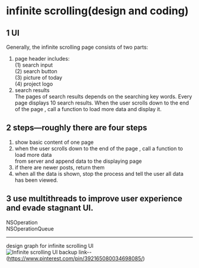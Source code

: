
# infinite scrolling(design and coding)

## 1 UI
Generally, the infinite scrolling page consists of two parts:  
1) page header includes:  
(1) search input   
(2) search button   
(3) picture of today  
(4) project logo  
2) search results  
The pages of search results depends on the searching key words. Every page displays 10 search results.  When the user scrolls down to the end of the page , call a function to load more data and display it.

## 2 steps—roughly there are four steps
1) show basic content of one page  
2) when the user scrolls down to the end of the page , call a function to load more data  
from server and append data to the displaying page  
3) if there are newer posts, return them   
4) when all the data is shown, stop the process and tell the user all data has been viewed.  

## 3 use multithreads to improve user experience and evade stagnant UI.
NSOperation  
NSOperationQueue  
 
---------------------------------------------------------------------------------------------------------
design graph for infinite scrolling UI  
![Infinite scrolling UI](https://s-media-cache-ak0.pinimg.com/564x/a1/8e/6d/a18e6d09eec7e6cc3a0c5a85507b64b5.jpg)
backup link--(https://www.pinterest.com/pin/392165080034698085/)
